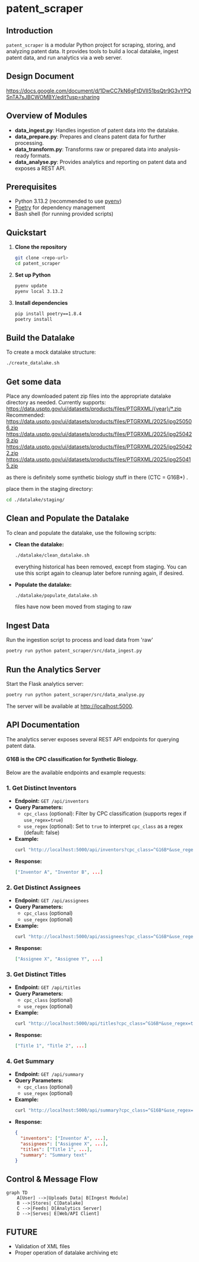 # patent_scraper

## Introduction
`patent_scraper` is a modular Python project for scraping, storing, and analyzing patent data. It provides tools to build a local datalake, ingest patent data, and run analytics via a web server.

## Design Document
https://docs.google.com/document/d/1DwCC7kN6gFtDVII51bsQtr9G3vYPQSnTA7sJBCWOMBY/edit?usp=sharing

## Overview of Modules
- **data_ingest.py**: Handles ingestion of patent data into the datalake.
- **data_prepare.py**: Prepares and cleans patent data for further processing.
- **data_transform.py**: Transforms raw or prepared data into analysis-ready formats.
- **data_analyse.py**: Provides analytics and reporting on patent data and exposes a REST API.

## Prerequisites
- Python 3.13.2 (recommended to use [pyenv](https://github.com/pyenv/pyenv#installation))
- [Poetry](https://python-poetry.org/docs/) for dependency management
- Bash shell (for running provided scripts)

## Quickstart
1. **Clone the repository**
   ```bash
   git clone <repo-url>
   cd patent_scraper
   ```
2. **Set up Python**
   ```bash
   pyenv update
   pyenv local 3.13.2
   ```
3. **Install dependencies**
   ```bash
   pip install poetry==1.8.4
   poetry install
   ```

## Build the Datalake
To create a mock datalake structure:
```bash
./create_datalake.sh
```

## Get some data
Place any downloaded patent zip files into the appropriate datalake directory as needed.
Currently supports: https://data.uspto.gov/ui/datasets/products/files/PTGRXML/{year}/*.zip
Recommended:
https://data.uspto.gov/ui/datasets/products/files/PTGRXML/2025/ipg250506.zip
https://data.uspto.gov/ui/datasets/products/files/PTGRXML/2025/ipg250429.zip
https://data.uspto.gov/ui/datasets/products/files/PTGRXML/2025/ipg250422.zip
https://data.uspto.gov/ui/datasets/products/files/PTGRXML/2025/ipg250415.zip

as there is definitely some synthetic biology stuff in there (CTC = G16B*) . 

place them in the staging directory:
```bash
cd ./datalake/staging/
```

## Clean and Populate the Datalake
To clean and populate the datalake, use the following scripts:

- **Clean the datalake:**
  ```bash
  ./datalake/clean_datalake.sh
  ```
  everything historical has been removed, except from staging.
  You can use this script again to cleanup later before running again, if desired.

- **Populate the datalake:**
  ```bash
  ./datalake/populate_datalake.sh
  ```
  files have now been moved from staging to raw

## Ingest Data
Run the ingestion script to process and load data from 'raw'
```bash
poetry run python patent_scraper/src/data_ingest.py
```

## Run the Analytics Server
Start the Flask analytics server:
```bash
poetry run python patent_scraper/src/data_analyse.py
```
The server will be available at [http://localhost:5000](http://localhost:5000).

## API Documentation
The analytics server exposes several REST API endpoints for querying patent data. 

#### G16B is the CPC classification for Synthetic Biology.

Below are the available endpoints and example requests:

### 1. Get Distinct Inventors
- **Endpoint:** `GET /api/inventors`
- **Query Parameters:**
  - `cpc_class` (optional): Filter by CPC classification (supports regex if `use_regex=true`)
  - `use_regex` (optional): Set to `true` to interpret `cpc_class` as a regex (default: false)
- **Example:**
  ```bash
  curl "http://localhost:5000/api/inventors?cpc_class=^G16B*&use_regex=true"
  ```
- **Response:**
  ```json
  ["Inventor A", "Inventor B", ...]
  ```

### 2. Get Distinct Assignees
- **Endpoint:** `GET /api/assignees`
- **Query Parameters:**
  - `cpc_class` (optional)
  - `use_regex` (optional)
- **Example:**
  ```bash
  curl "http://localhost:5000/api/assignees?cpc_class=^G16B*&use_regex=true"
  ```
- **Response:**
  ```json
  ["Assignee X", "Assignee Y", ...]
  ```

### 3. Get Distinct Titles
- **Endpoint:** `GET /api/titles`
- **Query Parameters:**
  - `cpc_class` (optional)
  - `use_regex` (optional)
- **Example:**
  ```bash
  curl "http://localhost:5000/api/titles?cpc_class=^G16B*&use_regex=true"
  ```
- **Response:**
  ```json
  ["Title 1", "Title 2", ...]
  ```

### 4. Get Summary
- **Endpoint:** `GET /api/summary`
- **Query Parameters:**
  - `cpc_class` (optional)
  - `use_regex` (optional)
- **Example:**
  ```bash
  curl "http://localhost:5000/api/summary?cpc_class=^G16B*&use_regex=true"
  ```
- **Response:**
  ```json
  {
    "inventors": ["Inventor A", ...],
    "assignees": ["Assignee X", ...],
    "titles": ["Title 1", ...],
    "summary": "Summary text"
  }
  ```

## Control & Message Flow
```mermaid
graph TD
    A[User] -->|Uploads Data| B[Ingest Module]
    B -->|Stores| C[Datalake]
    C -->|Feeds| D[Analytics Server]
    D -->|Serves| E[Web/API Client]
```

## FUTURE
- Validation of XML files
- Proper operation of datalake archiving etc
